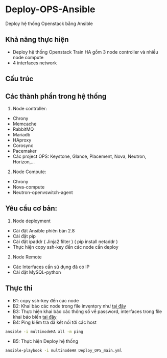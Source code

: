 # Deploy-OPS-Ansible
Deploy hệ thống Openstack bằng Ansible

## Khả năng thực hiện
- Deploy hệ thống Openstack Train HA gồm 3 node controller và nhiều node compute
- 4 interfaces network
## Cấu trúc

## Các thành phần trong hệ thống
1. Node controller:
 - Chrony
 - Memcache
 - RabbitMQ
 - Mariadb
 - HAproxy
 - Corosync
 - Pacemaker
 - Các project OPS: Keystone, Glance, Placement, Nova, Neutron, Horizon,...
 
2. Node Compute:
 - Chrony
 - Nova-compute
 - Neutron-openvswitch-agent
 
## Yêu cầu cơ bản:
1. Node deployment
- Cài đặt Ansible phiên bản 2.8
- Cài đặt pip
- Cài đặt ipaddr (  Jinja2 filter ) ( pip install netaddr )
- Thực hiện copy ssh-key đến các node cần deploy

2. Node Remote
- Các Interfaces cần sử dụng đã có IP 
- Cài đặt MySQL-python 

## Thực thi 
- B1: copy ssh-key đến các node
- B2: Khai báo các node trong file inventory như [tại đây](https://github.com/vinhducnguyen1708/Deploy-OPS-Ansible/blob/master/multinodeHA) 
- B3: Thực hiện khai báo các thông số về password, interfaces trong file khai báo biến [tại đây](https://github.com/vinhducnguyen1708/Deploy-OPS-Ansible/blob/master/group_vars/all.yml)
- B4: Ping kiểm tra đã kết nối tới các host
```sh
ansible -i multinodeHA all -m ping
```
- B5: Thực hiện Deploy hệ thống
```sh
ansible-playbook -i multinodeHA Deploy_OPS_main.yml
```

